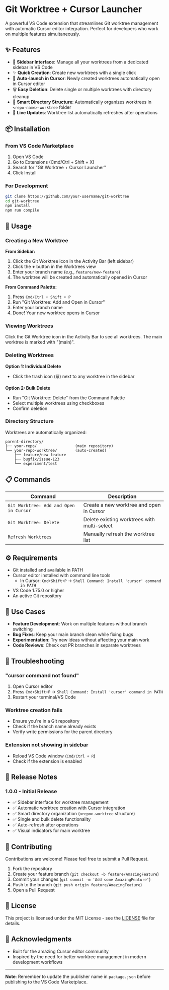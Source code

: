 # Git Worktree + Cursor Launcher

A powerful VS Code extension that streamlines Git worktree management with automatic Cursor editor integration. Perfect for developers who work on multiple features simultaneously.

## ✨ Features

- 🌳 **Sidebar Interface**: Manage all your worktrees from a dedicated sidebar in VS Code
- ✨ **Quick Creation**: Create new worktrees with a single click
- 🚀 **Auto-launch in Cursor**: Newly created worktrees automatically open in Cursor editor
- 🗑️ **Easy Deletion**: Delete single or multiple worktrees with directory cleanup
- 📁 **Smart Directory Structure**: Automatically organizes worktrees in `<repo-name>-worktree` folder
- 🔄 **Live Updates**: Worktree list automatically refreshes after operations

## 📦 Installation

### From VS Code Marketplace

1. Open VS Code
2. Go to Extensions (Cmd/Ctrl + Shift + X)
3. Search for "Git Worktree + Cursor Launcher"
4. Click Install

### For Development

```bash
git clone https://github.com/your-username/git-worktree
cd git-worktree
npm install
npm run compile
```

## 🚀 Usage

### Creating a New Worktree

**From Sidebar:**

1. Click the Git Worktree icon in the Activity Bar (left sidebar)
2. Click the **+** button in the Worktrees view
3. Enter your branch name (e.g., `feature/new-feature`)
4. The worktree will be created and automatically opened in Cursor

**From Command Palette:**

1. Press `Cmd/Ctrl + Shift + P`
2. Run "Git Worktree: Add and Open in Cursor"
3. Enter your branch name
4. Done! Your new worktree opens in Cursor

### Viewing Worktrees

Click the Git Worktree icon in the Activity Bar to see all worktrees. The main worktree is marked with "(main)".

### Deleting Worktrees

**Option 1: Individual Delete**

- Click the trash icon (🗑️) next to any worktree in the sidebar

**Option 2: Bulk Delete**

- Run "Git Worktree: Delete" from the Command Palette
- Select multiple worktrees using checkboxes
- Confirm deletion

### Directory Structure

Worktrees are automatically organized:

```
parent-directory/
├── your-repo/                 (main repository)
└── your-repo-worktree/        (auto-created)
    ├── feature/new-feature
    ├── bugfix/issue-123
    └── experiment/test
```

## 📋 Commands

| Command                                | Description                                 |
| -------------------------------------- | ------------------------------------------- |
| `Git Worktree: Add and Open in Cursor` | Create a new worktree and open in Cursor    |
| `Git Worktree: Delete`                 | Delete existing worktrees with multi-select |
| `Refresh Worktrees`                    | Manually refresh the worktree list          |

## ⚙️ Requirements

- Git installed and available in PATH
- Cursor editor installed with command line tools
  - In Cursor: `Cmd+Shift+P` → `Shell Command: Install 'cursor' command in PATH`
- VS Code 1.75.0 or higher
- An active Git repository

## 🎯 Use Cases

- **Feature Development**: Work on multiple features without branch switching
- **Bug Fixes**: Keep your main branch clean while fixing bugs
- **Experimentation**: Try new ideas without affecting your main work
- **Code Reviews**: Check out PR branches in separate worktrees

## 🔧 Troubleshooting

### "cursor command not found"

1. Open Cursor editor
2. Press `Cmd+Shift+P` → `Shell Command: Install 'cursor' command in PATH`
3. Restart your terminal/VS Code

### Worktree creation fails

- Ensure you're in a Git repository
- Check if the branch name already exists
- Verify write permissions for the parent directory

### Extension not showing in sidebar

- Reload VS Code window (`Cmd/Ctrl + R`)
- Check if the extension is enabled

## 📝 Release Notes

### 1.0.0 - Initial Release

- ✅ Sidebar interface for worktree management
- ✅ Automatic worktree creation with Cursor integration
- ✅ Smart directory organization (`<repo>-worktree` structure)
- ✅ Single and bulk delete functionality
- ✅ Auto-refresh after operations
- ✅ Visual indicators for main worktree

## 🤝 Contributing

Contributions are welcome! Please feel free to submit a Pull Request.

1. Fork the repository
2. Create your feature branch (`git checkout -b feature/AmazingFeature`)
3. Commit your changes (`git commit -m 'Add some AmazingFeature'`)
4. Push to the branch (`git push origin feature/AmazingFeature`)
5. Open a Pull Request

## 📄 License

This project is licensed under the MIT License - see the [LICENSE](LICENSE) file for details.

## 🙏 Acknowledgments

- Built for the amazing Cursor editor community
- Inspired by the need for better worktree management in modern development workflows

---

**Note**: Remember to update the publisher name in `package.json` before publishing to the VS Code Marketplace.
